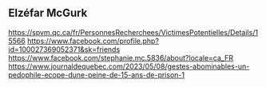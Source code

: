 ## Elzéfar McGurk
https://spvm.qc.ca/fr/PersonnesRecherchees/VictimesPotentielles/Details/15566
https://www.facebook.com/profile.php?id=100027369052371&sk=friends
https://www.facebook.com/stephanie.mc.5836/about?locale=ca_FR
https://www.journaldequebec.com/2023/05/08/gestes-abominables-un-pedophile-ecope-dune-peine-de-15-ans-de-prison-1